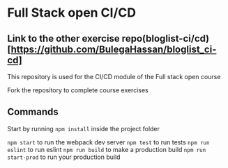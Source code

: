 # Full Stack open CI/CD
## Link to the other exercise repo(bloglist-ci/cd) [https://github.com/BulegaHassan/bloglist_ci-cd]
This repository is used for the CI/CD module of the Full stack open course

Fork the repository to complete course exercises

## Commands

Start by running `npm install` inside the project folder

`npm start` to run the webpack dev server
`npm test` to run tests
`npm run eslint` to run eslint
`npm run build` to make a production build
`npm run start-prod` to run your production build
